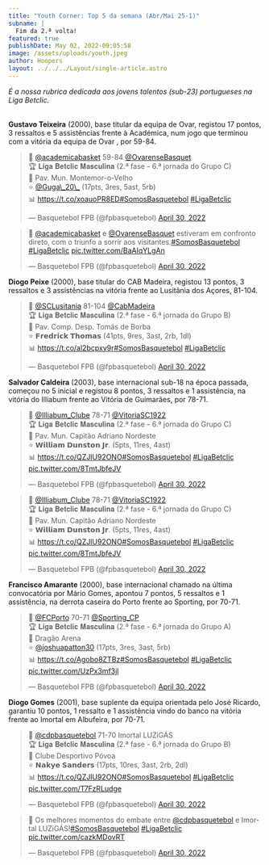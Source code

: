 ```yaml
---
title: "Youth Corner: Top 5 da semana (Abr/Mai 25-1)"
subname: |
  Fim da 2.ª volta!
featured: true
publishDate: May 02, 2022-09:05:58
image: /assets/uploads/youth.jpeg
author: Hoopers
layout: ../../../Layout/single-article.astro
---
```

*É a nossa rubrica dedicada aos jovens talentos (sub-23) portugueses na Liga Betclic.*

\
**Gustavo Teixeira** (2000), base titular da equipa de Ovar, registou 17 pontos, 3 ressaltos e 5 assistências frente à Académica, num jogo que terminou com a vitória da equipa de Ovar , por 59-84.

<blockquote class="twitter-tweet"><p lang="pt" dir="ltr">🏀 <a href="https://twitter.com/academicabasket?ref_src=twsrc%5Etfw">@academicabasket</a> 59-84 <a href="https://twitter.com/OvarenseBasquet?ref_src=twsrc%5Etfw">@OvarenseBasquet</a> <br>🏆 𝐋𝐢𝐠𝐚 𝐁𝐞𝐭𝐜𝐥𝐢𝐜 𝐌𝐚𝐬𝐜𝐮𝐥𝐢𝐧𝐚 (2.ª fase - 6.ª jornada do Grupo C)<br>📍 Pav. Mun. Montemor-o-Velho<br>⭐ <a href="https://twitter.com/Guga_20_?ref_src=twsrc%5Etfw">@Guga\_20\_</a> (17pts, 3res, 5ast, 5rb)<br>📊 <a href="https://t.co/xoauoPR8ED">https://t.co/xoauoPR8ED</a><a href="https://twitter.com/hashtag/SomosBasquetebol?src=hash&amp;ref_src=twsrc%5Etfw">#SomosBasquetebol</a> <a href="https://twitter.com/hashtag/LigaBetclic?src=hash&amp;ref_src=twsrc%5Etfw">#LigaBetclic</a></p>&mdash; Basquetebol FPB (@fpbasquetebol) <a href="https://twitter.com/fpbasquetebol/status/1520434786204008449?ref_src=twsrc%5Etfw">April 30, 2022</a></blockquote>

<blockquote class="twitter-tweet"><p lang="pt" dir="ltr">🎥 <a href="https://twitter.com/academicabasket?ref_src=twsrc%5Etfw">@academicabasket</a> e <a href="https://twitter.com/OvarenseBasquet?ref_src=twsrc%5Etfw">@OvarenseBasquet</a> estiveram em confronto direto, com o triunfo a sorrir aos visitantes.<a href="https://twitter.com/hashtag/SomosBasquetebol?src=hash&amp;ref_src=twsrc%5Etfw">#SomosBasquetebol</a> <a href="https://twitter.com/hashtag/LigaBetclic?src=hash&amp;ref_src=twsrc%5Etfw">#LigaBetclic</a> <a href="https://t.co/BaAIqYLgAn">pic.twitter.com/BaAIqYLgAn</a></p>&mdash; Basquetebol FPB (@fpbasquetebol) <a href="https://twitter.com/fpbasquetebol/status/1520444139938144257?ref_src=twsrc%5Etfw">April 30, 2022</a></blockquote>

**Diogo Peixe** (2000), base titular do CAB Madeira, registou 13 pontos, 3 ressaltos e 3 assistências na vitória frente ao Lusitânia dos Açores, 81-104.

<blockquote class="twitter-tweet"><p lang="es" dir="ltr">🏀 <a href="https://twitter.com/SCLusitania?ref_src=twsrc%5Etfw">@SCLusitania</a> 81-104 <a href="https://twitter.com/CabMadeira?ref_src=twsrc%5Etfw">@CabMadeira</a> <br>🏆 𝐋𝐢𝐠𝐚 𝐁𝐞𝐭𝐜𝐥𝐢𝐜 𝐌𝐚𝐬𝐜𝐮𝐥𝐢𝐧𝐚 (2.ª fase - 6.ª jornada do Grupo B)<br>📍 Pav. Comp. Desp. Tomás de Borba<br>⭐ 𝗙𝗿𝗲𝗱𝗿𝗶𝗰𝗸 𝗧𝗵𝗼𝗺𝗮𝘀 (41pts, 9res, 3ast, 2rb, 1dl)<br>📊 <a href="https://t.co/al2bcpxy9r">https://t.co/al2bcpxy9r</a><a href="https://twitter.com/hashtag/SomosBasquetebol?src=hash&amp;ref_src=twsrc%5Etfw">#SomosBasquetebol</a> <a href="https://twitter.com/hashtag/LigaBetclic?src=hash&amp;ref_src=twsrc%5Etfw">#LigaBetclic</a></p>&mdash; Basquetebol FPB (@fpbasquetebol) <a href="https://twitter.com/fpbasquetebol/status/1520431199772102657?ref_src=twsrc%5Etfw">April 30, 2022</a></blockquote>

**Salvador Caldeira** (2003), base internacional sub-18 na época passada, começou no 5 inicial e registou 8 pontos, 3 ressaltos e 1 assistência, na vitória do Illiabum frente ao Vitória de Guimarães, por 78-71.

<blockquote class="twitter-tweet"><p lang="pt" dir="ltr">🏀 <a href="https://twitter.com/Illiabum_Clube?ref_src=twsrc%5Etfw">@Illiabum_Clube</a> 78-71 <a href="https://twitter.com/VitoriaSC1922?ref_src=twsrc%5Etfw">@VitoriaSC1922</a> <br>🏆 𝐋𝐢𝐠𝐚 𝐁𝐞𝐭𝐜𝐥𝐢𝐜 𝐌𝐚𝐬𝐜𝐮𝐥𝐢𝐧𝐚 (2.ª fase - 6.ª jornada do Grupo C)<br>📍 Pav. Mun. Capitão Adriano Nordeste<br>⭐ 𝗪𝗶𝗹𝗹𝗶𝗮𝗺 𝗗𝘂𝗻𝘀𝘁𝗼𝗻 𝗝𝗿. (5pts, 11res, 4ast)<br>📊 <a href="https://t.co/QZJlU92ONO">https://t.co/QZJlU92ONO</a><a href="https://twitter.com/hashtag/SomosBasquetebol?src=hash&amp;ref_src=twsrc%5Etfw">#SomosBasquetebol</a> <a href="https://twitter.com/hashtag/LigaBetclic?src=hash&amp;ref_src=twsrc%5Etfw">#LigaBetclic</a> <a href="https://t.co/8TmtJbfeJV">pic.twitter.com/8TmtJbfeJV</a></p>&mdash; Basquetebol FPB (@fpbasquetebol) <a href="https://twitter.com/fpbasquetebol/status/1520432265951682560?ref_src=twsrc%5Etfw">April 30, 2022</a></blockquote>

<blockquote class="twitter-tweet"><p lang="pt" dir="ltr">🏀 <a href="https://twitter.com/Illiabum_Clube?ref_src=twsrc%5Etfw">@Illiabum_Clube</a> 78-71 <a href="https://twitter.com/VitoriaSC1922?ref_src=twsrc%5Etfw">@VitoriaSC1922</a> <br>🏆 𝐋𝐢𝐠𝐚 𝐁𝐞𝐭𝐜𝐥𝐢𝐜 𝐌𝐚𝐬𝐜𝐮𝐥𝐢𝐧𝐚 (2.ª fase - 6.ª jornada do Grupo C)<br>📍 Pav. Mun. Capitão Adriano Nordeste<br>⭐ 𝗪𝗶𝗹𝗹𝗶𝗮𝗺 𝗗𝘂𝗻𝘀𝘁𝗼𝗻 𝗝𝗿. (5pts, 11res, 4ast)<br>📊 <a href="https://t.co/QZJlU92ONO">https://t.co/QZJlU92ONO</a><a href="https://twitter.com/hashtag/SomosBasquetebol?src=hash&amp;ref_src=twsrc%5Etfw">#SomosBasquetebol</a> <a href="https://twitter.com/hashtag/LigaBetclic?src=hash&amp;ref_src=twsrc%5Etfw">#LigaBetclic</a> <a href="https://t.co/8TmtJbfeJV">pic.twitter.com/8TmtJbfeJV</a></p>&mdash; Basquetebol FPB (@fpbasquetebol) <a href="https://twitter.com/fpbasquetebol/status/1520432265951682560?ref_src=twsrc%5Etfw">April 30, 2022</a></blockquote>

**Francisco Amarante** (2000), base internacional chamado na última convocatória por Mário Gomes, apontou 7 pontos, 5 ressaltos e 1 assistência, na derrota caseira do Porto frente ao Sporting, por 70-71.

<blockquote class="twitter-tweet"><p lang="pt" dir="ltr">🏀 <a href="https://twitter.com/FCPorto?ref_src=twsrc%5Etfw">@FCPorto</a> 70-71 <a href="https://twitter.com/Sporting_CP?ref_src=twsrc%5Etfw">@Sporting_CP</a> <br>🏆 𝐋𝐢𝐠𝐚 𝐁𝐞𝐭𝐜𝐥𝐢𝐜 𝐌𝐚𝐬𝐜𝐮𝐥𝐢𝐧𝐚 (2.ª fase - 6.ª jornada do Grupo A)<br>📍 Dragão Arena<br>⭐ <a href="https://twitter.com/joshuapatton30?ref_src=twsrc%5Etfw">@joshuapatton30</a> (17pts, 3res, 3ast, 5rb)<br>📊 <a href="https://t.co/Agobo8ZTBz">https://t.co/Agobo8ZTBz</a><a href="https://twitter.com/hashtag/SomosBasquetebol?src=hash&amp;ref_src=twsrc%5Etfw">#SomosBasquetebol</a> <a href="https://twitter.com/hashtag/LigaBetclic?src=hash&amp;ref_src=twsrc%5Etfw">#LigaBetclic</a> <a href="https://t.co/UzPx3mf3jl">pic.twitter.com/UzPx3mf3jl</a></p>&mdash; Basquetebol FPB (@fpbasquetebol) <a href="https://twitter.com/fpbasquetebol/status/1520436708944326659?ref_src=twsrc%5Etfw">April 30, 2022</a></blockquote>

**Diogo Gomes** (2001), base suplente da equipa orientada pelo José Ricardo, garantiu 10 pontos, 1 ressalto e 1 assistência vindo do banco na vitória frente ao Imortal em Albufeira, por 70-71.

<blockquote class="twitter-tweet"><p lang="pt" dir="ltr">🏀 <a href="https://twitter.com/cdpbasquetebol?ref_src=twsrc%5Etfw">@cdpbasquetebol</a> 71-70 Imortal LUZiGÁS <br>🏆 𝐋𝐢𝐠𝐚 𝐁𝐞𝐭𝐜𝐥𝐢𝐜 𝐌𝐚𝐬𝐜𝐮𝐥𝐢𝐧𝐚 (2.ª fase - 6.ª jornada do Grupo B)<br>📍 Clube Desportivo Póvoa<br>⭐ 𝗡𝗮𝗸𝘆𝗲 𝗦𝗮𝗻𝗱𝗲𝗿𝘀 (17pts, 10res, 3ast, 2rb, 2dl)<br>📊 <a href="https://t.co/QZJlU92ONO">https://t.co/QZJlU92ONO</a><a href="https://twitter.com/hashtag/SomosBasquetebol?src=hash&amp;ref_src=twsrc%5Etfw">#SomosBasquetebol</a> <a href="https://twitter.com/hashtag/LigaBetclic?src=hash&amp;ref_src=twsrc%5Etfw">#LigaBetclic</a> <a href="https://t.co/T7FzRLudge">pic.twitter.com/T7FzRLudge</a></p>&mdash; Basquetebol FPB (@fpbasquetebol) <a href="https://twitter.com/fpbasquetebol/status/1520433675632005120?ref_src=twsrc%5Etfw">April 30, 2022</a></blockquote>

<blockquote class="twitter-tweet"><p lang="pt" dir="ltr">🎥 Os melhores momentos do embate entre <a href="https://twitter.com/cdpbasquetebol?ref_src=twsrc%5Etfw">@cdpbasquetebol</a> e Imortal LUZiGÁS!<a href="https://twitter.com/hashtag/SomosBasquetebol?src=hash&amp;ref_src=twsrc%5Etfw">#SomosBasquetebol</a> <a href="https://twitter.com/hashtag/LigaBetclic?src=hash&amp;ref_src=twsrc%5Etfw">#LigaBetclic</a> <a href="https://t.co/cazkMDovRT">pic.twitter.com/cazkMDovRT</a></p>&mdash; Basquetebol FPB (@fpbasquetebol) <a href="https://twitter.com/fpbasquetebol/status/1520439622379126787?ref_src=twsrc%5Etfw">April 30, 2022</a></blockquote> <script async src="https://platform.twitter.com/widgets.js" charset="utf-8"></script>

<script async src="https://platform.twitter.com/widgets.js" charset="utf-8"></script>
